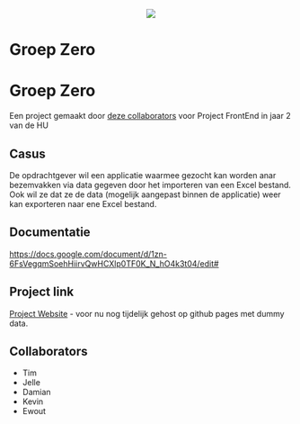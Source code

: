 <p align="center">
  <img src="https://i.imgur.com/taIht5e.png" />
  <h1>Groep Zero</h1>
</p>

# Groep Zero
Een project gemaakt door [deze collaborators](#collaborators) voor Project FrontEnd in jaar 2 van de HU

## Casus
De opdrachtgever wil een applicatie waarmee gezocht kan worden anar bezemvakken via data gegeven door het importeren van een Excel bestand. Ook wil ze dat ze de data (mogelijk aangepast binnen de applicatie) weer kan exporteren naar ene Excel bestand. 

## Documentatie
https://docs.google.com/document/d/1zn-6FsVegqmSoehHiirvQwHCXlp0TF0K_N_hO4k3t04/edit#

## Project link
[Project Website](https://tim-bolhoeve.github.io/GroepZeroPRFEP/) - voor nu nog tijdelijk gehost op github pages met dummy data.

## Collaborators
- Tim
- Jelle
- Damian
- Kevin
- Ewout

